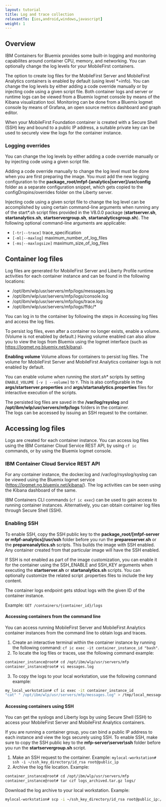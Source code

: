 ```yaml
---
layout: tutorial
title: Log and trace collection
relevantTo: [ios,android,windows,javascript]
weight: 1
---
```


## Overview 
IBM Containers for Bluemix provides some built-in logging and monitoring capabilites around container CPU, memory, and networking. You can optionally change the log levels for your MobileFirst containers.

The option to create log files for the MobileFirst Server and MobileFirst Analytics containers is enabled by default (using level *=info). You can change the log levels by either adding a code override manually or by injecting code using a given script file. Both container logs and server or runtime logs can be viewed from a Bluemix logmet console by means of the Kibana visualization tool. Monitoring can be done from a Bluemix logmet console by means of Grafana, an open source metrics dashboard and graph editor.

When your MobileFirst Foundation container is created with a Secure Shell (SSH) key and bound to a public IP address, a suitable private key can be used to securely view the logs for the container instance.

### Logging overrides
You can change the log levels by either adding a code override manually or by injecting code using a given script file.

Adding a code override manually to change the log level must be done when you are first preparing the image. You must add the new logging configuration to the **package_root/mfpf-[analytics|server]/usr/config** folder as a separate configuration snippet, which gets copied to the configDropins/overrides folder on the Liberty server.

Injecting code using a given script file to change the log level can be accomplished by using certain command-line arguments when running any of the start\*.sh script files provided in the V8.0.0 package (**startserver.sh**, **startanalytics.sh**, **startservergroup.sh**, **startanalyticsgroup.sh**). The following optional command-line arguments are applicable:

* `[-tr|--trace]` trace_specification
* `[-ml|--maxlog]` maximum\_number\_of\_log\_files
* `[-ms|--maxlogsize]` maximum\_size\_of\_log\_files

## Container log files
Log files are generated for MobileFirst Server and Liberty Profile runtime activities for each container instance and can be found in the following locations:

* /opt/ibm/wlp/usr/servers/mfp/logs/messages.log
* /opt/ibm/wlp/usr/servers/mfp/logs/console.log
* /opt/ibm/wlp/usr/servers/mfp/logs/trace.log
* /opt/ibm/wlp/usr/servers/mfp/logs/ffdc/*

You can log in to the container by following the steps in Accessing log files and access the log files.

To persist log files, even after a container no longer exists, enable a volume. (Volume is not enabled by default.) Having volume enabled can also allow you to view the logs from Bluemix using the logmet interface (such as https://logmet.ng.bluemix.net/kibana).

**Enabling volume**
Volume allows for containers to persist log files. The volume for MobileFirst Server and MobileFirst Analytics container logs is not enabled by default.

You can enable volume when running the **start*.sh** scripts by setting `ENABLE_VOLUME [-v | --volume]` to `Y`. This is also configurable in the **args/startserver.properties** and **args/startanalytics.properties** files for interactive execution of the scripts.

The persisted log files are saved in the **/var/log/rsyslog** and **/opt/ibm/wlp/usr/servers/mfp/logs** folders in the container.  
The logs can be accessed by issuing an SSH request to the container.

## Accessing log files
Logs are created for each container instance. You can access log files using the IBM Container Cloud Service REST API, by using `cf ic` commands, or by using the Bluemix logmet console.

### IBM Container Cloud Service REST API
For any container instance, the docker.log and /var/log/rsyslog/syslog can be viewed using the Bluemix logmet service (https://logmet.ng.bluemix.net/kibana/). The log activities can be seen using the Kibana dashboard of the same.

IBM Containers CLI commands (`cf ic exec`) can be used to gain access to running container instances. Alternatively, you can obtain container log files through Secure Shell (SSH).

### Enabling SSH
To enable SSH, copy the SSH public key to the **package_root/[mfpf-server or mfpf-analytics]/usr/ssh** folder before you run the **prepareserver.sh** or the **prepareanalytics.sh** scripts. This builds the image with SSH enabled. Any container created from that particular image will have the SSH enabled.

If SSH is not enabled as part of the image customization, you can enable it for the container using the SSH\_ENABLE and SSH\_KEY arguments when executing the **startserver.sh** or **startanalytics.sh** scripts. You can optionally customize the related script .properties files to include the key content.

The container logs endpoint gets stdout logs with the given ID of the container instance.

Example: `GET /containers/{container_id}/logs`

#### Accessing containers from the command line
You can access running MobileFirst Server and MobileFirst Analytics container instances from the command line to obtain logs and traces.

1. Create an interactive terminal within the container instance by running the following command: `cf ic exec -it container_instance_id "bash"`.
2. To locate the log files or traces, use the following command example:

```bash
container_instance@root# cd /opt/ibm/wlp/usr/servers/mfp 
container_instance@root# vi messages.log
```

3. To copy the logs to your local workstation, use the following command example:

```bash
my_local_workstation# cf ic exec -it container_instance_id
"cat" " /opt/ibm/wlp/usr/servers/mfp/messages.log" > /tmp/local_messages.log
```

#### Accessing containers using SSH
	
You can get the syslogs and Liberty logs by using Secure Shell (SSH) to access your MobileFirst Server and MobileFirst Analytics containers.

If you are running a container group, you can bind a public IP address to each instance and view the logs securely using SSH. To enable SSH, make sure to copy the SSH public key to the **mfp-server\server\ssh** folder before you run the **startservergroup.sh** script.

1. Make an SSH request to the container. Example: `mylocal-workstation# ssh -i ~/ssh_key_directory/id_rsa root@public_ip`
2. Archive the log file location. Example:

```bash
container_instance@root# cd /opt/ibm/wlp/usr/servers/mfp
container_instance@root# tar czf logs_archived.tar.gz logs/
```

Download the log archive to your local workstation. Example: 

```bash
mylocal-workstation# scp -i ~/ssh_key_directory/id_rsa root@public_ip:/opt/ibm/wlp/usr/servers/mfp/logs_archived.tar.gz /local_workstation_dir/target_location/
```
